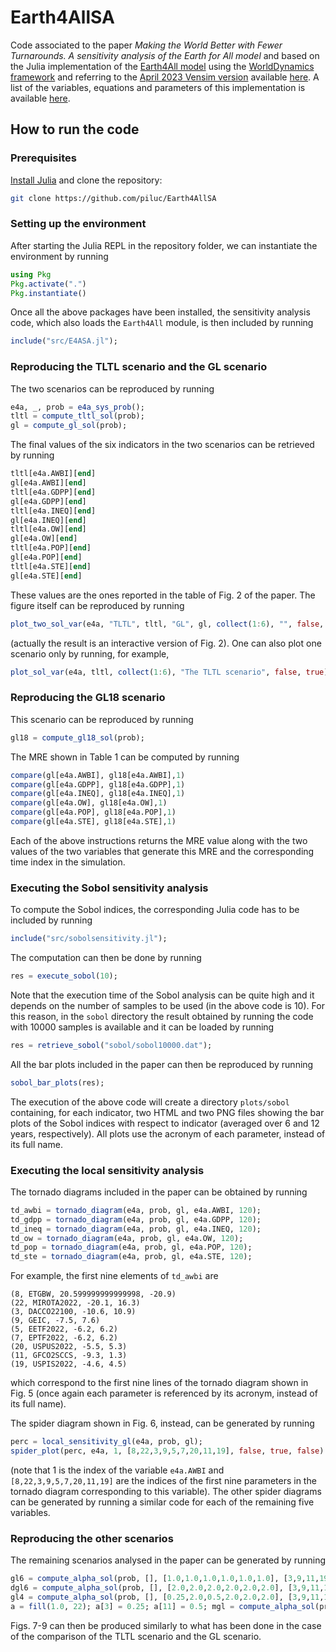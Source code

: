 # Earth4AllSA
Code associated to the paper *Making the World Better with Fewer Turnarounds. A sensitivity analysis of the Earth for All model* and based on the Julia implementation of the [Earth4All model](https://earth4all.life/the-science-rp/) using the [WorldDynamics framework](https://github.com/worlddynamics/WorldDynamics.jl) and referring to the [April 2023 Vensim version](https://web.archive.org/web/20220830093115/https://earth4all.life/the-science/) available [here](https://stockholmuniversity.app.box.com/s/uh7fjh52pvh7yx1mqfwqcyxdcvegrodf/folder/170558692760). A list of the variables, equations and parameters of this implementation is available [here](https://www.pilucrescenzi.it/e4asa/e4a.html).

## How to run the code

### Prerequisites

[Install Julia](https://julialang.org/) and clone the repository: 
```sh
git clone https://github.com/piluc/Earth4AllSA
```

### Setting up the environment

After starting the Julia REPL in the repository folder, we can instantiate the environment by running
```jl
using Pkg
Pkg.activate(".")
Pkg.instantiate()
```

Once all the above packages have been installed, the sensitivity analysis code, which also loads the `Earth4All` module, is then included by running
```jl
include("src/E4ASA.jl");
```

### Reproducing the TLTL scenario and the GL scenario

The two scenarios can be reproduced by running
```jl
e4a, _, prob = e4a_sys_prob();
tltl = compute_tltl_sol(prob);
gl = compute_gl_sol(prob);
```
The final values of the six indicators in the two scenarios can be retrieved by running
```jl
tltl[e4a.AWBI][end]
gl[e4a.AWBI][end]
tltl[e4a.GDPP][end]
gl[e4a.GDPP][end]
tltl[e4a.INEQ][end]
gl[e4a.INEQ][end]
tltl[e4a.OW][end]
gl[e4a.OW][end]
tltl[e4a.POP][end]
gl[e4a.POP][end]
tltl[e4a.STE][end]
gl[e4a.STE][end]
```
These values are the ones reported in the table of Fig. 2 of the paper. The figure itself can be reproduced by running

```jl
plot_two_sol_var(e4a, "TLTL", tltl, "GL", gl, collect(1:6), "", false, true)
```
(actually the result is an interactive version of Fig. 2). One can also plot one scenario only by running, for example,
```jl
plot_sol_var(e4a, tltl, collect(1:6), "The TLTL scenario", false, true)
```

### Reproducing the GL18 scenario

This scenario can be reproduced by running
```jl
gl18 = compute_gl18_sol(prob);
```
The MRE shown in Table 1 can be computed by running

```jl
compare(gl[e4a.AWBI], gl18[e4a.AWBI],1)
compare(gl[e4a.GDPP], gl18[e4a.GDPP],1)
compare(gl[e4a.INEQ], gl18[e4a.INEQ],1)
compare(gl[e4a.OW], gl18[e4a.OW],1)
compare(gl[e4a.POP], gl18[e4a.POP],1)
compare(gl[e4a.STE], gl18[e4a.STE],1)
```
Each of the above instructions returns the MRE value along with the two values of the two variables that generate this MRE and the corresponding time index in the simulation.

### Executing the Sobol sensitivity analysis

To compute the Sobol indices, the corresponding Julia code has to be included by running
```jl
include("src/sobolsensitivity.jl");
```
The computation can then be done by running
```jl
res = execute_sobol(10);
```
Note that the execution time of the Sobol analysis can be quite high and it depends on the number of samples to be used (in the above code is 10). For this reason, in the `sobol` directory the result obtained by running the code with 10000 samples is available and it can be loaded by running
```jl
res = retrieve_sobol("sobol/sobol10000.dat");
```
All the bar plots included in the paper can then be reproduced by running
```jl
sobol_bar_plots(res);
```
The execution of the above code will create a directory `plots/sobol` containing, for each indicator, two HTML and two PNG files showing the bar plots of the Sobol indices with respect to indicator (averaged over 6 and 12 years, respectively). All plots use the acronym of each parameter, instead of its full name.

### Executing the local sensitivity analysis

The tornado diagrams included in the paper can be obtained by running
```jl
td_awbi = tornado_diagram(e4a, prob, gl, e4a.AWBI, 120);
td_gdpp = tornado_diagram(e4a, prob, gl, e4a.GDPP, 120);
td_ineq = tornado_diagram(e4a, prob, gl, e4a.INEQ, 120);
td_ow = tornado_diagram(e4a, prob, gl, e4a.OW, 120);
td_pop = tornado_diagram(e4a, prob, gl, e4a.POP, 120);
td_ste = tornado_diagram(e4a, prob, gl, e4a.STE, 120);
```
For example, the first nine elements of `td_awbi` are
```
(8, ETGBW, 20.599999999999998, -20.9)
(22, MIROTA2022, -20.1, 16.3)
(3, DACCO22100, -10.6, 10.9)
(9, GEIC, -7.5, 7.6)
(5, EETF2022, -6.2, 6.2)
(7, EPTF2022, -6.2, 6.2)
(20, USPUS2022, -5.5, 5.3)
(11, GFCO2SCCS, -9.3, 1.3)
(19, USPIS2022, -4.6, 4.5)
```
which correspond to the first nine lines of the tornado diagram shown in Fig. 5 (once again each parameter is referenced by its acronym, instead of its full name).

The spider diagram shown in Fig. 6, instead, can be generated by running
```jl
perc = local_sensitivity_gl(e4a, prob, gl);
spider_plot(perc, e4a, 1, [8,22,3,9,5,7,20,11,19], false, true, false)
```
(note that 1 is the index of the variable `e4a.AWBI` and `[8,22,3,9,5,7,20,11,19]` are the indices of the first nine parameters in the tornado diagram corresponding to this variable). The other spider diagrams can be generated by running a similar code for each of the remaining five variables.

### Reproducing the other scenarios

The remaining scenarios analysed in the paper can be generated by running
```jl
gl6 = compute_alpha_sol(prob, [], [1.0,1.0,1.0,1.0,1.0,1.0], [3,9,11,19,20,22]);
dgl6 = compute_alpha_sol(prob, [], [2.0,2.0,2.0,2.0,2.0,2.0], [3,9,11,19,20,22]);
gl4 = compute_alpha_sol(prob, [], [0.25,2.0,0.5,2.0,2.0,2.0], [3,9,11,19,20,22]);
a = fill(1.0, 22); a[3] = 0.25; a[11] = 0.5; mgl = compute_alpha_sol(prob, [], a, collect(1:22));
```
Figs. 7-9 can then be produced similarly to what has been done in the case of the comparison of the TLTL scenario and the GL scenario. 

